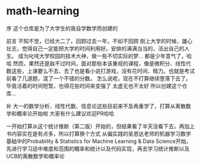 # math-learning
序
这个仓库是为了大学生的我自学数学而创建的

前言
不知不觉，已经大二了。回顾过去一年，不如不回顾
刚上大学的时候，雄心壮志，觉得自己一定能把大学的时间利用好。安排的满满当当的，活出自己的人生。
成为叱咤大学校园的技术大神，做一些不切实际的梦...
都是少年意气了，哈哈
然而，果然还是敌不过时间，面对那些本该重视的课程，像是微积分、线性代数这些，上课要么不去、去了也是看小说打游戏，没有花时间、精力。也就是考试前看了几道题，混了一个不错的分数。
怎么说呢，现在不打算继续堕落下去了。毕竟活着的时间短暂，也得花些时间来变强了
太虚无也不太好
所以创建这个仓库...

补
大一的数学分析、线性代数、信息论这些目前来不及再重学了，打算从离散数学和概率论开始啦
大家有什么建议欢迎PR哈哈

一开始打算从这个统计推断（第二版）开始的，但结果看了半天没看下去，再加上书内容实在是有点多，所以打算换个方式
从偏实践的吴恩达老师的机器学习数学基础中的Probability & Statistics for Machine Learning & Data Science开始，先进行学习适中难度和范围的概率和统计以及代码实现，再去学习统计推断以及UCB的离散数学和概率论
